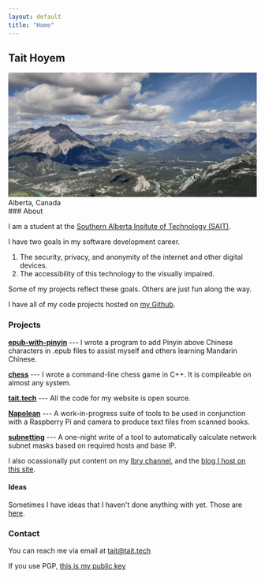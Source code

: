 ```yaml
---
layout: default
title: "Home"
---
```


## Tait Hoyem

<div id="img-wrapper">
  <img id="main-img" src="/assets/img/banff.jpg" alt="A photot I took of the valley Banff, Alberta sits in">
  <label for="main-img">Alberta, Canada</label>
</div>
### About

I am a student at the <a href="https://sait.ca/">Southern Alberta Insitute of Technology (SAIT)</a>.

I have two goals in my software development career.

1. The security, privacy, and anonymity of the internet and other digital devices.
2. The accessibility of this technology to the visually impaired.

Some of my projects reflect these goals.
Others are just fun along the way.

I have all of my code projects hosted on [my Github](https://github.com/TTWNO).

### Projects

**[epub-with-pinyin](https://github.com/TTWNO/epub-with-pinyin)** ---
I wrote a program to add Pinyin above Chinese characters in .epub files to assist myself and others learning Mandarin Chinese.

**[chess](https://github.com/TTWNO/chess)** ---
I wrote a command-line chess game in C++. It is compileable on almost any system.

**[tait.tech](https://github.com/TTWNO/tait.tech)** ---
All the code for my website is open source.

**[Napolean](https://github.com/TTWNO/Napolean)** ---
A work-in-progress suite of tools to be used in conjunction with a Raspberry Pi 
and camera to produce text files from scanned books.

**[subnetting](https://github.com/TTWNO/subnetting)** ---
A one-night write of a tool to automatically calculate network subnet masks based on required hosts and base IP.

I also ocassionally put content on my [lbry channel](https://lbry.tv/@tait:7), and the [blog I host on this site](/blog/).

#### Ideas

Sometimes I have ideas that I haven't done anything with yet.
Those are [here](/ideas/).

### Contact

You can reach me via email at [tait@tait.tech](mailto:tait@tait.tech)

If you use PGP, [this is my public key](/public-key.asc)

